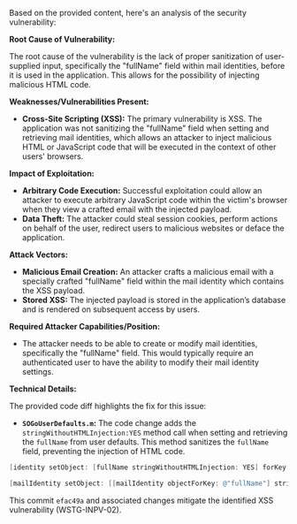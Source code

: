Based on the provided content, here's an analysis of the security vulnerability:

**Root Cause of Vulnerability:**

The root cause of the vulnerability is the lack of proper sanitization of user-supplied input, specifically the "fullName" field within mail identities, before it is used in the application. This allows for the possibility of injecting malicious HTML code.

**Weaknesses/Vulnerabilities Present:**

*   **Cross-Site Scripting (XSS):** The primary vulnerability is XSS. The application was not sanitizing the "fullName" field when setting and retrieving mail identities, which allows an attacker to inject malicious HTML or JavaScript code that will be executed in the context of other users' browsers.

**Impact of Exploitation:**

*   **Arbitrary Code Execution:** Successful exploitation could allow an attacker to execute arbitrary JavaScript code within the victim's browser when they view a crafted email with the injected payload.
*   **Data Theft:** The attacker could steal session cookies, perform actions on behalf of the user, redirect users to malicious websites or deface the application.

**Attack Vectors:**

*   **Malicious Email Creation:** An attacker crafts a malicious email with a specially crafted "fullName" field within the mail identity which contains the XSS payload.
*   **Stored XSS:** The injected payload is stored in the application’s database and is rendered on subsequent access by users.

**Required Attacker Capabilities/Position:**

*   The attacker needs to be able to create or modify mail identities, specifically the "fullName" field. This would typically require an authenticated user to have the ability to modify their mail identity settings.

**Technical Details:**

The provided code diff highlights the fix for this issue:

*   **`SOGoUserDefaults.m`:** The code change adds the `stringWithoutHTMLInjection:YES` method call when setting and retrieving the `fullName` from user defaults. This method sanitizes the `fullName` field, preventing the injection of HTML code.

```objectivec
[identity setObject: [fullName stringWithoutHTMLInjection: YES] forKey: @"fullName"];
```
```objectivec
[mailIdentity setObject: [[mailIdentity objectForKey: @"fullName"] stringWithoutHTMLInjection: YES] forKey: @"fullName"];
```

This commit `efac49a` and associated changes mitigate the identified XSS vulnerability (WSTG-INPV-02).